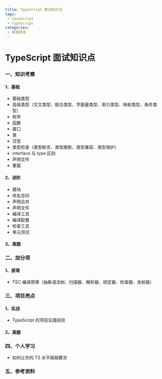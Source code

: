 ```yaml
---
title: TypeScript 面试知识点
tags:
 - JavaScript
 - TypeScript
categories:
 - 前端进击
---
```

# TypeScript 面试知识点
### 一、知识考察
#### 1、基础

- 基础类型
- 高级类型（交叉类型、联合类型、字面量类型、索引类型、映射类型、条件类型）
- 枚举
- 函数
- 接口
- 类
- 泛型
- 类型检查（类型断言、类型推断、类型兼容、类型保护）
- interface 与 type 区别
- 声明文件
- 重载

#### 2、进阶

- 模块
- 命名空间
- 声明合并
- 声明文件
- 编译工具
- 编译配置
- 检查工具
- 单元测试

#### 3、真题

### 二、加分项
#### 1、原理

- TSC 编译原理（抽象语法树、扫描器、解析器、绑定器、检查器、发射器）

### 三、项目亮点
#### 1、实战

- TypeScript 的项目实践经验

#### 2、真题

### 四、个人学习

- 如何让你的 TS 水平超越要求

### 五、参考资料
